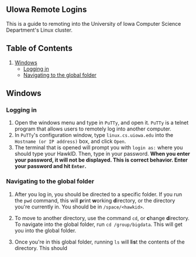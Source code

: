 ## UIowa Remote Logins
This is a guide to remoting into the University of Iowa Computer Science Department's Linux cluster.

## Table of Contents
1. [Windows](#windows)
    - [Logging in](#1)
    - [Navigating to the global folder](#2)

## <a name="windows">Windows</a>

### <a name="1">Logging in</a>
1. Open the windows menu and type in `PuTTy`, and open it. `PuTTy` is a telnet program that allows users to remotely log into another computer.
2. In `PuTTy`'s configuration window, type `linux.cs.uiowa.edu` into the `Hostname (or IP address)` box, and click `Open`.
3. The terminal that is opened will prompt you with `login as:` where you should type your HawkID. Then, type in your password. **When you enter your password, it will not be displayed. This is correct behavior. Enter your password and hit `Enter`.**

### <a name="2">Navigating to the global folder</a>
1. After you log in, you should be directed to a specific folder. If you run the `pwd` command, this will **p**rint **w**orking **d**irectory, or the directory you're currently in. You should be in `/space/<hawkid>`.
2. To move to another directory, use the command `cd`, or **c**hange **d**irectory. To navigate into the global folder, run `cd /group/bigdata`. This will get you into the global folder.

3. Once you're in this global folder, running `ls` will **l**i**s**t the contents of the directory. This should 